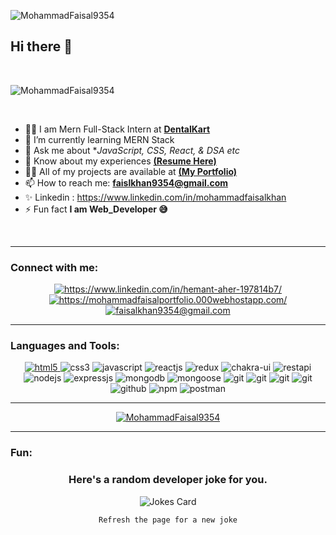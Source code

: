 <p align="left"> <img src="https://komarev.com/ghpvc/?username=MohammadFaisal9354&label=Profile%20views&color=0e75b6&style=flat" alt="MohammadFaisal9354" /> </p>

<h2>Hi there 👋</h2></br>
<p align='left'>
  <img align="center" src="https://github-readme-streak-stats.herokuapp.com/?user=MohammadFaisal9354&show_icons=true&title_color=ffffff&icon_color=79ff97&text_color=efefef&bg_color=111111" alt="MohammadFaisal9354" />
</p>
</br>

- 👨‍🎓 I am Mern Full-Stack Intern at **[DentalKart](https://www.dentalkart.com/)** 
- 🌱 I’m currently learning MERN Stack
- 💬 Ask me about **JavaScript, CSS, React, & DSA etc*
- 📄 Know about my experiences **[(Resume Here)](https://drive.google.com/file/d/1716vRnJiLkq1VgZRcxKWEpew6Qta2Blr/view?usp=share_link)**
-  👨‍💻 All of my projects are available at **[(My Portfolio)](https://mohammadfaisalportfolio.000webhostapp.com/)**
- 📫 How to reach me: **faislkhan9354@gmail.com**
- ✨ Linkedin :  https://www.linkedin.com/in/mohammadfaisalkhan
- ⚡ Fun fact **I am Web_Developer 😅**


</br>
<hr>
<h3 align="left">Connect with me:</h3>
<p align="center">
    <a href="https://www.linkedin.com/in/mohammadfaisalkhan/" target="_blank">
        <img align="center" src="https://img.shields.io/badge/LinkedIn-0077B5?style=for-the-badge&logo=linkedin&logoColor=white" alt="https://www.linkedin.com/in/hemant-aher-197814b7/" />
    </a>
    <a href="https://mohammadfaisalportfolio.000webhostapp.com/">
        <img align="center" src="https://img.shields.io/badge/Portfolio-18A303?style=for-the-badge&logo=ionic&logoColor=white" alt="https://mohammadfaisalportfolio.000webhostapp.com/" />
    </a>
    <a title="faisalkhan9354@gmail.com" href="mailto:faisalkhan9354@gmail.com">
        <img align="center" src="https://img.shields.io/badge/Gmail-D14836?style=for-the-badge&logo=gmail&logoColor=white" alt="faisalkhan9354@gmail.com" />
    </a>
</p>

<hr>

<h3 align="left">Languages and Tools:</h3>
 <div align="center" style="display:flex,flex-wrap:wrap, gap:10px">
     <a href="https://developer.mozilla.org/en-US/docs/Glossary/HTML5"  target="_blank">
        <img src="https://img.shields.io/badge/html5-%23E34F26.svg?style=for-the-badge&logo=html5&logoColor=white"  alt="html5" />
    </a>  
  <img src = "https://img.shields.io/badge/css3-%231572B6.svg?style=for-the-badge&logo=css3&logoColor=white"  alt="css3" />
  <img src ="https://img.shields.io/badge/javascript-%23323330.svg?style=for-the-badge&logo=javascript&logoColor=%23F7DF1E"  alt="javascript" />
  <img src="https://img.shields.io/badge/React-20232A?style=for-the-badge&logo=react&logoColor=61DAFB"   alt="reactjs" />
  <img src="https://img.shields.io/badge/Redux-593D88?style=for-the-badge&logo=redux&logoColor=white"   alt="redux" />
  <img src = "https://img.shields.io/badge/chakra ui-%234ED1C5.svg?style=for-the-badge&logo=chakraui&logoColor=white"  alt="chakra-ui"/>
  <img src="https://img.shields.io/badge/rest api-%23000000.svg?style=for-the-badge&logo=flask&logoColor=white"  alt="restapi"/>
  
  <img src="https://img.shields.io/badge/Node.js-339933?style=for-the-badge&logo=nodedotjs&logoColor=white"  alt="nodejs" />
  <img src="https://img.shields.io/badge/Express.js-000000?style=for-the-badge&logo=express&logoColor=white"  alt="expressjs"/>
  <img src="https://img.shields.io/badge/MongoDB-4EA94B?style=for-the-badge&logo=mongodb&logoColor=white"  alt="mongodb"/>
  <img src="https://img.shields.io/badge/mongoose-%2300f.svg?style=for-the-badge&logo=fastify&logoColor=white"  alt="mongoose"/>
  
  <img src="https://img.shields.io/badge/heroku-%23430098.svg?style=for-the-badge&logo=heroku&logoColor=white"  alt="git"/>
   <img src="https://img.shields.io/badge/netlify-%23000000.svg?style=for-the-badge&logo=netlify&logoColor=#00C7B7"  alt="git"/>
   <img src="https://img.shields.io/badge/vercel-%23000000.svg?style=for-the-badge&logo=vercel&logoColor=whit"  alt="git"/>
   <img src="https://img.shields.io/badge/Git-f44d27?style=for-the-badge&logo=git&logoColor=white"   alt="git"/>
   <img src="https://img.shields.io/badge/GitHub-100000?style=for-the-badge&logo=github&logoColor=white"   alt="github"/>
   <img src = "https://img.shields.io/badge/NPM-%23000000.svg?style=for-the-badge&logo=npm&logoColor=white"  alt="npm"/>
   <img src ="https://img.shields.io/badge/Postman-FF6C37?style=for-the-badge&logo=postman&logoColor=white"  alt="postman"/>

</div>
<hr>

<div align="center">
 <a href="https://github.com/ryo-ma/github-profile-trophy"><img src="https://github-profile-trophy.vercel.app/?username=MohammadFaisal9354&column=-1&margin-w=5" alt="MohammadFaisal9354" /></a>
</div>
<hr>
<h3 align="left">Fun:</h3>


    
<div align="center">
  <h3 align="center">Here's a random developer joke for you.</h3>
  <img align="center" src="https://readme-jokes.vercel.app/api?theme=react" alt="Jokes Card" />
</div>
<p align="center">
  <code>Refresh the page for a new joke</code>
</p>





<!--
**MohammadFaisal9354/MohammadFaisal9354** is a ✨ _special_ ✨ repository because its `README.md` (this file) appears on your GitHub profile.
Here are some ideas to get you started:
- 🔭 I’m currently working on ...
- 🌱 I’m currently learning ...
- 👯 I’m looking to collaborate on ...
- 🤔 I’m looking for help with ...
- 💬 Ask me about ...
- 📫 How to reach me: ...
- 😄 Pronouns: ...
- ⚡ Fun fact: ...
- 📁 Portfolio:  https://mohammadfaisalportfolio.000webhostapp.com/
[![GitHub Streak](https://streak-stats.demolab.com/?user=MohammadFaisal9354)](https://git.io/streak-stats)   or 
<p align="center"><img align="center" src="https://github-readme-streak-stats.herokuapp.com/?user=MohammadFaisal9354&theme=tokyonight" alt="faisalkhan9354" /></p>
both above 2 working fine


[![GitHub Streak](https://streak-stats.demolab.com/?user=MohammadFaisal9354&theme=dark)](https://git.io/streak-stats)
-->
